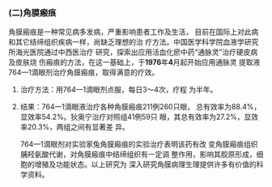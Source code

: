 ### (二)角膜瘢痕

  角膜瘢痕是一种常见病多发病，严重影响患者工作及生活， 目前在国际上对此病和其它结缔组织疾病一样，尚缺乏理想的治 疗方法。中国医学科学院血液学研究所海光医院通过中西医治疗  研究，探索出应用活血化瘀中药“通脉灵”治疗硬皮病及皮肤烧 伤瘢痕的方法，在这一基础上，于**1976**年**4**月起开始应用通脉灵 提取液764—1滴眼剂治疗角膜瘢痕，取得满意的疗效。

1. 治疗方法：用764—1滴眼剂点服，每日3〜4次，疗程 为半年。

2. 结果：764—1滴眼液治疗各种角膜瘢痕211例260只眼， 总有效率为88.4%，显效率54.2%。狄奥宁治疗对照组41例59只 眼，其总有效率为27.2%，显效率20.3%，两组之间有显著差  异。

     764—1滴眼剂对实验家兔角膜瘢痕的实验治疗表明该药有改 变角膜瘢痕组织脯羟氨酸代谢，对角膜瘢痕中结缔组织有一定调 整作用，影响其胶原形成，细胞的增殖及功能状态。以上研究为  深入研究角膜病理生理提供许多有价值的科学资料。
